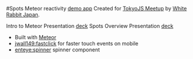 #Spots
Meteor reactivity [demo app](http://sunspots.meteor.com)
Created for [TokyoJS Meetup](http://www.meetup.com/tokyojs/events/221519773/) by [White Rabbit Japan](http://whiterabbitjapan.com).

Intro to Meteor Presentation [deck](http://slides.com/maxhodges/meteor-intro)
Spots Overview Presentation [deck](http://slides.com/jeremyhall/deck)

- Built with [Meteor](http://meteor.com)
- [jwall149:fastclick](https://atmospherejs.com/meteor/fastclick) for faster touch events on mobile 
- [enteye:spinner](https://atmospherejs.com/enteye/spinner) spinner component
